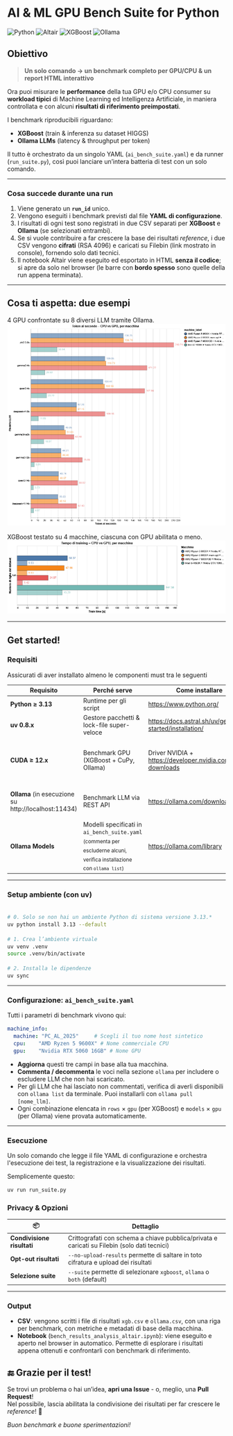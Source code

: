 # AI & ML GPU Bench Suite for Python 

![Python](https://img.shields.io/badge/python-3.13-blue)
![Altair](https://img.shields.io/badge/Altair-5.5-green)
![XGBoost](https://img.shields.io/badge/XGBoost-3.0-orange)
![Ollama](https://img.shields.io/badge/Ollama-0.9-purple)

## Obiettivo

> **Un solo comando → un benchmark completo per GPU/CPU & un report HTML interattivo**

Ora puoi misurare le **performance** della tua GPU e/o CPU consumer su **workload tipici** di Machine Learning ed Intelligenza Artificiale, in maniera controllata e con alcuni **risultati di riferimento preimpostati**.

I benchmark riproducibili riguardano:

- **XGBoost** (train & inferenza su dataset HIGGS)
- **Ollama LLMs** (latency & throughput per token)

Il tutto è orchestrato da un singolo YAML (`ai_bench_suite.yaml`) e da runner (`run_suite.py`), così puoi lanciare un’intera batteria di test con un solo comando.

---

### Cosa succede durante una run

1. Viene generato un **`run_id`** unico.  
2. Vengono eseguiti i benchmark previsti dal file **YAML di configurazione**. 
3. I risultati di ogni test sono registrati in due CSV separati per **XGBoost** e **Ollama** (se selezionati entrambi).  
4. Se si vuole contribuire a far crescere la base dei risultati *reference*, i due CSV vengono **cifrati** (RSA 4096) e caricati su Filebin (link mostrato in console), fornendo solo dati tecnici.  
5. Il notebook Altair viene eseguito ed esportato in HTML **senza il codice**; si apre da solo nel browser (le barre con **bordo spesso** sono quelle della run appena terminata).

---

## Cosa ti aspetta: due esempi

4 GPU confrontate su 8 diversi LLM tramite Ollama.
![Dashboard Altair Ollama](images/visualization_ollama.png)


XGBoost testato su 4 macchine, ciascuna con GPU abilitata o meno.
![Dashboard Altair XGBoost](images/visualization_xgboost.png)

---

## Get started!

### Requisiti

Assicurati di aver installato almeno le componenti must tra le seguenti

| Requisito                  | Perché serve                                       | Come installare                                                                                                   | Necessario? |
|----------------------------|----------------------------------------------------|-------------------------------------------------------------------------------------------------------------------|-------------|
| **Python ≥ 3.13**          | Runtime per gli script                             | <https://www.python.org/>                                                                                         | **Must**    |
| **uv 0.8.x**                     | Gestore pacchetti & lock-file super-veloce         | <https://docs.astral.sh/uv/getting-started/installation/>                                                         | **Must**    |
| **CUDA ≥ 12.x**            | Benchmark GPU (XGBoost + CuPy, Ollama)             | Driver NVIDIA + <https://developer.nvidia.com/cuda-downloads>                                                     | **Optional**<br><sub>(solo se nel YAML è selezionata una GPU)</sub> |
| **Ollama** (in esecuzione su http://localhost:11434) | Benchmark LLM via REST API                         | <https://ollama.com/download>                                                                                     | **Optional**<br><sub>(solo se si vogliono testare gli LLM)</sub> |
| **Ollama Models**          | Modelli specificati in `ai_bench_suite.yaml`<br><sub>(commenta per escluderne alcuni, verifica installazione con `ollama list`)</sub> | <https://ollama.com/library>                                                                                     | **Optional**<br><sub>(solo se si vogliono testare gli LLM)</sub> |

---

### Setup ambiente (con uv)

```bash

# 0. Solo se non hai un ambiente Python di sistema versione 3.13.*
uv python install 3.13 --default

# 1. Crea l’ambiente virtuale
uv venv .venv
source .venv/bin/activate

# 2. Installa le dipendenze
uv sync
```

---

### Configurazione: `ai_bench_suite.yaml`

Tutti i parametri di benchmark vivono qui:

```yaml
machine_info:
  machine: "PC_AL_2025"     # Scegli il tuo nome host sintetico
  cpu:    "AMD Ryzen 5 9600X" # Nome commerciale CPU
  gpu:    "Nvidia RTX 5060 16GB" # Nome GPU
```

- **Aggiorna** questi tre campi in base alla tua macchina.
- **Commenta / decommenta** le voci nella sezione ``ollama`` per includere o escludere LLM che non hai scaricato.
- Per gli LLM che hai lasciato non commentati, verifica di averli disponibili con ``ollama list`` da terminale. Puoi installarli con ``ollama pull [nome_llm]``.
- Ogni combinazione elencata in `rows` × `gpu` (per XGBoost) e `models` × `gpu` (per Ollama) viene provata automaticamente.

---

### Esecuzione

Un solo comando che legge il file YAML di configurazione e orchestra l'esecuzione dei test, la registrazione e la visualizzazione dei risultati.

Semplicemente questo:

```bash
uv run run_suite.py
```

### Privacy & Opzioni

| 📦 | Dettaglio |
|----|-----------|
| **Condivisione risultati** | Crittografati con schema a chiave pubblica/privata e caricati su Filebin (solo dati tecnici) |
| **Opt-out risultati** | `--no-upload-results` permette di saltare in toto cifratura e upload dei risultati |
| **Selezione suite** | `--suite` permette di selezionare `xgboost`, `ollama` o `both` (default)|

---

### Output

- **CSV**: vengono scritti i file di risultati `xgb.csv` e `ollama.csv`, con una riga per benchmark, con metriche e metadati di base della macchina.
- **Notebook** (`bench_results_analysis_altair.ipynb`): viene eseguito e aperto nel browser in automatico. Permette di esplorare i risultati appena ottenuti e confrontarli con benchmark di riferimento.

## 🔚 Grazie per il test!
Se trovi un problema o hai un’idea, **apri una Issue** - o, meglio, una **Pull Request**!  
Nel possibile, lascia abilitata la condivisione dei risultati per far crescere le *reference*! 🚀

_Buon benchmark e buone sperimentazioni!_